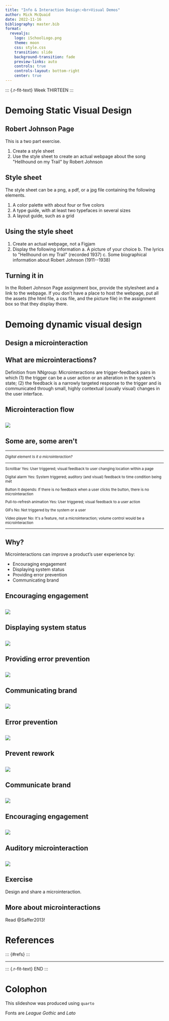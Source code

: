 ```yaml
---
title: "Info & Interaction Design:<br>Visual Demos"
author: Mick McQuaid
date: 2022-11-16
bibliography: master.bib
format:
  revealjs:
    logo: iSchoolLogo.png
    theme: moon
    css: style.css
    transition: slide
    background-transition: fade
    preview-links: auto
    controls: true
    controls-layout: bottom-right
    center: true
---
```


::: {.r-fit-text}
Week THIRTEEN
:::

# Demoing Static Visual Design

## Robert Johnson Page
This is a two part exercise.

1. Create a style sheet
2. Use the style sheet to create an actual webpage about the song "Hellhound on my Trail" by Robert Johnson

## Style sheet
The style sheet can be a png, a pdf, or a jpg file containing the following elements.

1. A color palette with about four or five colors
2. A type guide, with at least two typefaces in several sizes
3. A layout guide, such as a grid

## Using the style sheet
1. Create an actual webpage, not a Figjam
2. Display the following information
   a. A picture of your choice
   b. The lyrics to "Hellhound on my Trail" (recorded 1937)
   c. Some biographical information about Robert Johnson (1911--1938)

## Turning it in
In the Robert Johnson Page assignment box, provide the stylesheet and a link to the webpage. If you don't have a place to host the webpage, put all the assets (the html file, a css file, and the picture file) in the assignment box so that they display there.

# Demoing dynamic visual design

## Design a microinteraction

## What are microinteractions?
Definition from NNgroup: Microinteractions are trigger-feedback pairs in which (1) the trigger can be a user action or an alteration in the system's state; (2) the feedback is a narrowly targeted response to the trigger and is communicated through small, highly contextual (usually visual) changes in the user interface.

## Microinteraction flow

##
![](fiMicrointeractionFlow.png)

## Some are, some aren't

<small>

-------------------------------------------------------------------
*Digital element*   *Is it a microinteraction?*
-----------------   -----------------------------------------------
Scrollbar           Yes: User triggered; visual feedback to
                    user changing location within a page

Digital alarm       Yes: System triggered; auditory (and visual)
                    feedback to time condition being met

Button              It depends: If there is no feedback when a user
                    clicks the button, there is no microinteraction

Pull-to-refresh
animation           Yes: User triggered; visual feedback to a user
                      action

GIFs                No: Not triggered by the system or a user

Video player        No: It's a feature, not a microinteraction;
                    volume control would be a microinteraction
---------------     -----------------------------------------------

</small>

## Why?
Microinteractions can improve a product’s user experience by:

- Encouraging engagement
- Displaying system status
- Providing error prevention
- Communicating brand

## Encouraging engagement

##
![](fiAsanaUnicorn.png)

## Displaying system status

##
![](fiLinkedinProgress.png)

## Providing error prevention

##
![](fiiOSappDelete.png)

## Communicating brand

##
![](fiGoogleHomeLights.png)

## Error prevention

##
![](fiGapFavorited.png)

## Prevent rework

##
![](fiEbayPasswordReqs.png)

## Communicate brand

##
![](fiiMessage.png)

## Encouraging engagement

##
![](fiSnapchat.png)

## Auditory microinteraction

##
![](fiXboxOne.png)

## Exercise
Design and share a microinteraction.

## More about microinteractions
Read @Saffer2013!

# References

::: {#refs}
:::

---

::: {.r-fit-text}
END
:::

# Colophon

This slideshow was produced using `quarto`

Fonts are *League Gothic* and *Lato*


